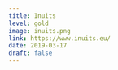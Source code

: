 ```yaml
---
title: Inuits
level: gold
image: inuits.png
link: https://www.inuits.eu/
date: 2019-03-17
draft: false
---
```



